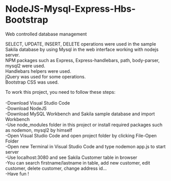 # NodeJS-Mysql-Express-Hbs-Bootstrap
 Web controlled database management

SELECT, UPDATE, INSERT, DELETE operations were used in the sample Sakila database by using Mysql in the web interface working with nodejs server.<br/> 
NPM packages such as Express, Express-handlebars, path, body-parser, mysql2 were used. <br />
Handlebars helpers were used.  <br />
jQuery was used for some operations. <br />
Bootstrap CSS was used. <br />


To work this project, you need to follow these steps: <br />
 <br />
-Download Visual Studio Code <br />
-Download NodeJS <br />
-Download MySQL Workbench and Sakila sample database and import Workbench <br />
-Use node_modules folder in this project or install required packages such as nodemon, mysql2 by himself <br />
-Open Visual Studio Code and open project folder by clicking File-Open Folder <br />
-Open new Terminal in Visual Studio Code and type nodemon app.js to start server <br />
-Use localhost:3080 and see Sakila Customer table in browser <br />
-You can search firstname/lastname in table, add new customer, edit customer, delete customer, change address id... <br />
-Have fun ! <br />
